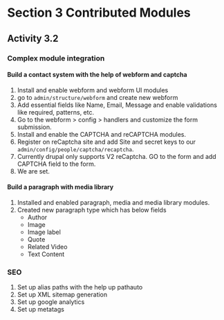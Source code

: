# Section 3 Contributed Modules
## Activity 3.2
### Complex module integration

#### Build a contact system with the help of webform and captcha

1. Install and enable webform and webform UI modules
2. go to `admin/structure/webform` and create new webform
3. Add essential fields like Name, Email, Message and enable validations like required, patterns, etc.
4. Go to the webform > config > handlers and customize the form submission.
5. Install and enable the CAPTCHA and reCAPTCHA modules.
6. Register on reCaptcha site and add Site and secret keys to our `admin/config/people/captcha/recaptcha`.
7. Currently drupal only supports V2 reCaptcha. GO to the form and add CAPTCHA field to the form.
8. We are set.


#### Build a paragraph with media library
1. Installed and enabled paragraph, media and media library modules.
2. Created new paragraph type which has below fields
    - Author
    - Image
    - Image label
    - Quote
    - Related Video
    - Text Content


### SEO
1. Set up alias paths with the help up pathauto
2. Set up XML sitemap generation
3. Set up google analytics
4. Set up metatags
